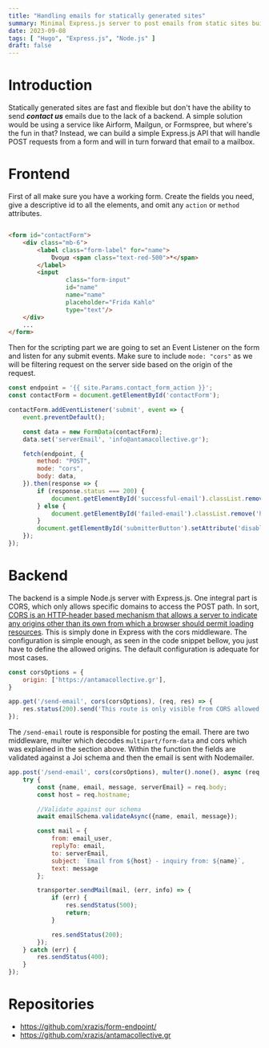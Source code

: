 ```yaml
---
title: "Handling emails for statically generated sites"
summary: Minimal Express.js server to post emails from static sites build with tools like Hugo
date: 2023-09-08
tags: [ "Hugo", "Express.js", "Node.js" ]
draft: false
---
```


# Introduction

Statically generated sites are fast and flexible but don't have the ability to send _**contact us**_ emails due to the
lack of a backend. A simple solution would be using a service like Airform, Mailgun, or Formspree, but where's the fun
in that? Instead, we can build a simple Express.js API that will handle POST requests from a form and will in turn
forward that email to a mailbox.

# Frontend

First of all make sure you have a working form. Create the fields you need, give a descriptive id to all the
elements, and omit any `action` or `method` attributes.

```html

<form id="contactForm">
    <div class="mb-6">
        <label class="form-label" for="name">
            Όνομα <span class="text-red-500">*</span>
        </label>
        <input
                class="form-input"
                id="name"
                name="name"
                placeholder="Frida Kahlo"
                type="text"/>
    </div>
    ...
</form>
```

Then for the scripting part we are going to set an Event Listener on the form and listen for any submit events. Make
sure to include `mode: "cors"` as we will be filtering request on the server side based on the origin of the request.

```javascript
const endpoint = '{{ site.Params.contact_form_action }}';
const contactForm = document.getElementById('contactForm');

contactForm.addEventListener('submit', event => {
    event.preventDefault();

    const data = new FormData(contactForm);
    data.set('serverEmail', 'info@antamacollective.gr');

    fetch(endpoint, {
        method: "POST",
        mode: "cors",
        body: data,
    }).then(response => {
        if (response.status === 200) {
            document.getElementById('successful-email').classList.remove('hidden');
        } else {
            document.getElementById('failed-email').classList.remove('hidden');
        }
        document.getElementById('submitterButton').setAttribute('disabled', '');
    });
});
```

# Backend

The backend is a simple Node.js server with Express.js. One integral part is CORS, which only allows
specific domains to access the POST path. In sort, [CORS is an HTTP-header based mechanism that allows a server to
indicate any origins other than its own from which a browser should permit loading resources](https://developer.mozilla.org/en-US/docs/Web/HTTP/CORS).
This is simply done in Express with the cors middleware. The configuration is simple enough, as seen in the code snippet
bellow, you just have to define the allowed origins. The default configuration is adequate for most cases.

```javascript
const corsOptions = {
    origin: ['https://antamacollective.gr'],
}

app.get('/send-email', cors(corsOptions), (req, res) => {
    res.status(200).send('This route is only visible from CORS allowed origin.');
});
```

The `/send-email` route is responsible for posting the email. There are two middleware, multer which decodes
`multipart/form-data` and cors which was explained in the section above. Within the function the fields are validated
against a Joi schema and then the email is sent with Nodemailer.

```javascript
app.post('/send-email', cors(corsOptions), multer().none(), async (req, res) => {
    try {
        const {name, email, message, serverEmail} = req.body;
        const host = req.hostname;

        //Validate against our schema
        await emailSchema.validateAsync({name, email, message});

        const mail = {
            from: email_user,
            replyTo: email,
            to: serverEmail,
            subject: `Email from ${host} - inquiry from: ${name}`,
            text: message
        };

        transporter.sendMail(mail, (err, info) => {
            if (err) {
                res.sendStatus(500);
                return;
            }

            res.sendStatus(200);
        });
    } catch (err) {
        res.sendStatus(400);
    }
});
```

# Repositories

- https://github.com/xrazis/form-endpoint/
- https://github.com/xrazis/antamacollective.gr